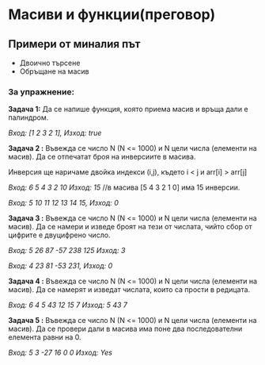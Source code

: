 # Масиви и функции(преговор)

## Примери от миналия път
 - Двоично търсене
 - Обръщане на масив

<h3>За упражнение:</h3>

**Задача 1:** Да се напише функция, която приема масив и връща дали е палиндром.

*Вход: [1 2 3 2 1], Изход: true*


**Задача 2 :** Въвежда се число N (N <= 1000) и N цели числа (елементи на масив).
Да се отпечатат броя на инверсиите в масива.

Инверсия ще наричаме двойка индекси (i,j), където i < j  и arr[i] > arr[j]

*Вход: 6 5 4 3 2 10  Изход: 15* //в масива [5 4 3 2 1 0]  има 15 инверсии.

*Вход: 5 10 11 12 13 14 15, Изход: 0*


**Задача 3 :** Въвежда се число N (N <= 1000) и N цели числа (елементи на масив).
Да се намери и изведе броят на тези от числата, чийто сбор от цифрите е двуцифрено число.

*Вход: 5 26 87 -57 238 125  Изход: 3*

*Вход: 4 23 81 -53 231, Изход: 0*


**Задача 4 :** Въвежда се число N (N <= 1000) и N цели числа (елементи на масив).
Да се намерят и изведат числата, които са прости в редицата.

*Вход: 6 4 5 43 12 15 7  Изход: 5 43 7*


**Задача 5 :** Въвежда се число N (N <= 1000) и N цели числа (елементи на масив).
Да се провери дали в масива има поне два последователни елемента равни на 0.

*Вход: 5 3 -27 16 0 0  Изход: Yes*
